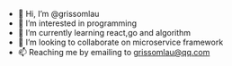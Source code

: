 - 👋 Hi, I’m @grissomlau
- 👀 I’m interested in programming
- 🌱 I’m currently learning react,go and algorithm
- 💞️ I’m looking to collaborate on microservice framework
- 📫 Reaching me by emailing to grissomlau@qq.com

<!---
grissomlau/grissomlau is a ✨ special ✨ repository because its `README.md` (this file) appears on your GitHub profile.
You can click the Preview link to take a look at your changes.
--->
